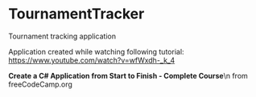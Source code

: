 # TournamentTracker
Tournament tracking application

Application created while watching following tutorial:
https://www.youtube.com/watch?v=wfWxdh-_k_4

<b>Create a C# Application from Start to Finish - Complete Course</b>\n
from freeCodeCamp.org
